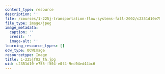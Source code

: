 ```yaml
---
content_type: resource
description: ''
file: /courses/1-225j-transportation-flow-systems-fall-2002/c2351d10e755f504e0f49ed04ed44bc6_1-225jf02_th.jpg
file_type: image/jpeg
image_metadata:
  caption: ''
  credit: ''
  image-alt: ''
learning_resource_types: []
ocw_type: OCWImage
resourcetype: Image
title: 1-225jf02_th.jpg
uid: c2351d10-e755-f504-e0f4-9ed04ed44bc6
---
```

